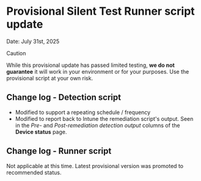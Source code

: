 # Provisional Silent Test Runner script update

Date: July 31st, 2025

> [!CAUTION]
> While this provisional update has passed limited testing, __we do not guarantee__ it will work in your environment or for your purposes. Use the provisional script at your own risk.

## Change log - Detection script

- Modified to support a repeating schedule / frequency
- Modified to report back to Intune the remediation script's output. Seen in the _Pre-_ and _Post-remediation detection output_ columns of the __Device status__ page.

## Change log - Runner script

Not applicable at this time. Latest provisional version was promoted to recommended status.
